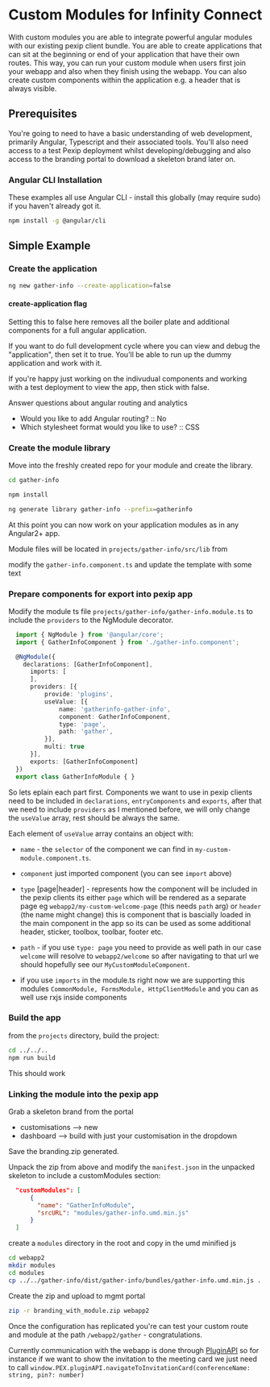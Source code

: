 # Custom Modules for Infinity Connect

With custom modules you are able to integrate powerful angular modules with our existing pexip client bundle.  You are able to create applications that can sit at the beginning or end of your application that have their own routes.  This way, you can run your custom module when users first join your webapp and also when they finish using the webapp.  You can also create custom components within the application e.g. a header that is always visible.

## Prerequisites 

You're going to need to have a basic understanding of web development, primarily Angular, Typescript and their associated tools.  You'll also need access to a test Pexip deployment whilst developing/debugging and also access to the branding portal to download a skeleton brand later on.

### Angular CLI Installation

These examples all use Angular CLI - install this globally (may require sudo) if you haven't already got it.

```sh
npm install -g @angular/cli
```

##  Simple Example

### Create the application

```sh
ng new gather-info --create-application=false
```

#### create-application flag

Setting this to false here removes all the boiler plate and additional components for a full angular application.

If you want to do full development cycle where you can view and debug the "application", then set it to true. You'll be able to run up the dummy application and work with it.

 If you're happy just working on the indivudual components and working with a test deployment to view the app, then stick with false.



Answer questions about angular routing and analytics

 - Would you like to add Angular routing? :: No
 - Which stylesheet format would you like to use? :: CSS

### Create the module library

Move into the freshly created repo for your module and create the library.

```sh
cd gather-info

npm install

ng generate library gather-info --prefix=gatherinfo
```

At this point you can now work on your application modules as in any Angular2+ app.

Module files will be located in `projects/gather-info/src/lib` from

modify the `gather-info.component.ts` and update the template with some text

### Prepare components for export into pexip app

Modify the module ts file `projects/gather-info/gather-info.module.ts` to include the `providers` to the NgModule decorator.

```typescript
  import { NgModule } from '@angular/core';
  import { GatherInfoComponent } from './gather-info.component';

  @NgModule({
    declarations: [GatherInfoComponent],
      imports: [
      ],
      providers: [{
          provide: 'plugins',
          useValue: [{
              name: 'gatherinfo-gather-info',
              component: GatherInfoComponent,
              type: 'page',
              path: 'gather',
          }],
          multi: true
      }],
      exports: [GatherInfoComponent]
  })
  export class GatherInfoModule { }
```

So lets eplain each part first. Components we want to use in pexip clients need to be included in `declarations`, `entryComponents` and `exports`, after that we need to include `providers` as I mentioned before, we will only change the `useValue` array, rest should be always the same.

Each element of `useValue` array contains an object with:

  - `name` - the `selector` of the component we can find in `my-custom-module.component.ts`.
  - `component` just imported component (you can see `import` above)
  - `type` [page|header] - represents how the component will be included in the pexip clients its either `page` which will be rendered as a separate page eg `webapp2/my-custom-welcome-page` (this needs `path` arg) or `header` (the name might change) this is component that is bascially loaded in the main component in the app so its can be used as some additional header, sticker, toolbox, toolbar, footer etc.
  - `path` - if you use `type: page` you need to provide as well path in our case `welcome` will resolve to `webapp2/welcome` so after navigating to that url we should hopefully see our `MyCustomModuleComponent`.

  - if you use `imports` in the module.ts right now we are supporting this modules `CommonModule, FormsModule, HttpClientModule` and you can as well use rxjs inside components


### Build the app

from the `projects` directory, build the project:

```sh
cd ../../..
npm run build
```

This should work

### Linking the module into the pexip app

Grab a skeleton brand from the portal

 - customisations --> new
 - dashboard --> build with just your customisation in the dropdown

Save the branding.zip generated.

Unpack the zip from above and modify the `manifest.json` in the unpacked skeleton to include a customModules section:

```json
  "customModules": [
      {
        "name": "GatherInfoModule",
        "srcURL": "modules/gather-info.umd.min.js"
      }
  ]
```

create a `modules` directory in the root and copy in the umd minified js

```sh
cd webapp2
mkdir modules
cd modules
cp ../../gather-info/dist/gather-info/bundles/gather-info.umd.min.js .
```

Create the zip and upload to mgmt portal

```sh
zip -r branding_with_module.zip webapp2
```

Once the configuration has replicated you're can test your custom route and module at the path `/webapp2/gather` - congratulations.

Currently communication with the webapp is done through [PluginAPI]( https://docs.pexip.com/end_user/guide_for_admins/plugins.htm) so for instance if we want to show the invitation to the meeting card we just need to call `window.PEX.pluginAPI.navigateToInvitationCard(conferenceName: string, pin?: number)`
